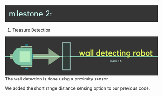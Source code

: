 ![](name.png)


1. Treasure Detection


![](header.png)
The wall detection is done using a proximity sensor.

We added the short range distance sensing option to our previous code. 

